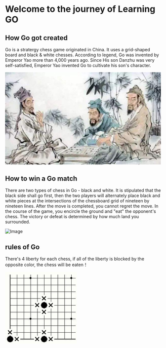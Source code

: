 # Welcome to the journey of Learning GO


## How Go got created

Go is a stratergy chess game originated in China. It uses a grid-shaped board and black & white chesses. According to legend, Go was invented by Emperor Yao more than 4,000 years ago. Since His son Danzhu was very self-satisfied, Emperor Yao invented Go to cultivate his son's character.

![Image](https://github.com/hbfs666/GO/blob/main/016895.png)


## How to win a Go match 

There are two types of chess in Go - black and white. It is stipulated that the black side shall go first, then the two players will alternately place black and white pieces at the intersections of the chessboard grid of nineteen by nineteen lines. After the move is completed, you cannot regret the move. In the course of the game, you encircle the ground and "eat" the opponent's chess. The victory or defeat is determined by how much land you surrounded.

![Image](https://n.sinaimg.cn/sports/transform/11/w496h315/20200308/8e23-iqrhckm2022398.png)

## rules of Go

There's 4 liberty for each chess, if all of the liberty is blocked by the opposite color, the chess will be eaten！

![Image](https://github.com/hbfs666/GO/blob/main/20130918104611721.jpeg)


